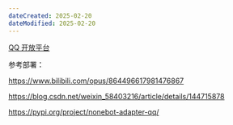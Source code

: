 ```yaml
---
dateCreated: 2025-02-20
dateModified: 2025-02-20
---
```

<a href=" https://q.qq.com/#/app/bot">QQ 开放平台</a>

参考部署：

https://www.bilibili.com/opus/864496617981476867

https://blog.csdn.net/weixin_58403216/article/details/144715878

https://pypi.org/project/nonebot-adapter-qq/
